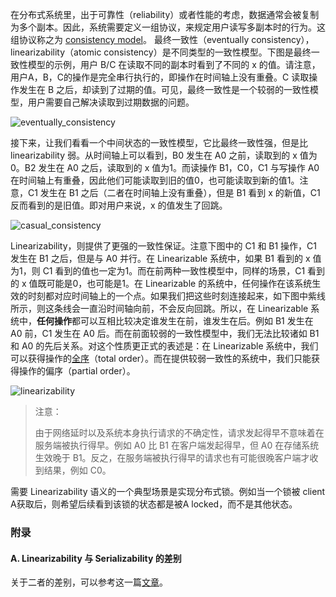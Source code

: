 在分布式系统里，出于可靠性（reliability）或者性能的考虑，数据通常会被复制为多个副本。因此，系统需要定义一组协议，来规定用户读写多副本时的行为。这组协议称之为 [consistency model](https://en.wikipedia.org/wiki/Consistency_model)。
最终一致性（eventually consistency），linearizability（atomic consistency）是不同类型的一致性模型。下图是最终一致性模型的示例，用户 B/C 在读取不同的副本时看到了不同的 x 的值。请注意，用户A，B，C的操作是完全串行执行的，即操作在时间轴上没有重叠。C 读取操作发生在 B 之后，却读到了过期的值。可见，最终一致性是一个较弱的一致性模型，用户需要自己解决读取到过期数据的问题。

![eventually_consistency](https://yqfile.alicdn.com/c3b0a374da12554749991927584a2c267a3161cc.png)

接下来，让我们看看一个中间状态的一致性模型，它比最终一致性强，但是比 linearizability 弱。从时间轴上可以看到，B0 发生在 A0 之前，读取到的 x 值为0。B2 发生在 A0 之后，读取到的 x 值为1。而读操作 B1，C0，C1 与写操作 A0 在时间轴上有重叠，因此他们可能读取到旧的值0，也可能读取到新的值1。注意，C1 发生在 B1 之后（二者在时间轴上没有重叠），但是 B1 看到 x 的新值，C1 反而看到的是旧值。即对用户来说，x 的值发生了回跳。

![casual_consistency](https://yqfile.alicdn.com/6ebc483cb645bc2ef98bbd3fbd95422a4f23d721.png)

Linearizability，则提供了更强的一致性保证。注意下图中的 C1 和 B1 操作，C1 发生在 B1 之后，但是与 A0 并行。在 Linearizable 系统中，如果 B1 看到的 x 值为1，则 C1 看到的值也一定为1。而在前两种一致性模型中，同样的场景，C1 看到的 x 值既可能是0，也可能是1。在 Linearizable 的系统中，任何操作在该系统生效的时刻都对应时间轴上的一个点。如果我们把这些时刻连接起来，如下图中紫线所示，则这条线会一直沿时间轴向前，不会反向回跳。所以，在 Linearizable 系统中，**任何操作**都可以互相比较决定谁发生在前，谁发生在后。例如 B1 发生在 A0 前，C1 发生在 A0 后。而在前面较弱的一致性模型中，我们无法比较诸如 B1 和 A0 的先后关系。对这个性质更正式的表述是：在 Linearizable 系统中，我们可以获得操作的[全序](https://www.quora.com/How-can-you-explain-partial-order-and-total-order-in-simple-terms)（total order）。而在提供较弱一致性的系统中，我们只能获得操作的偏序（partial order）。

![linearizability](https://yqfile.alicdn.com/582959f8441236fa3a8243b11aceb183edc705d1.png)

> 注意：
> 
> 由于网络延时以及系统本身执行请求的不确定性，请求发起得早不意味着在服务端被执行得早。例如 A0 比 B1 在客户端发起得早，但 A0 在存储系统生效晚于 B1。反之，在服务端被执行得早的请求也有可能很晚客户端才收到结果，例如 C0。

需要 Linearizability 语义的一个典型场景是实现分布式锁。例如当一个锁被 client A获取后，则希望后续看到该锁的状态都是被A locked，而不是其他状态。

### 附录

#### A. Linearizability 与 Serializability 的差别

关于二者的差别，可以参考这一篇[文章](https://zhuanlan.zhihu.com/p/26893940)。
